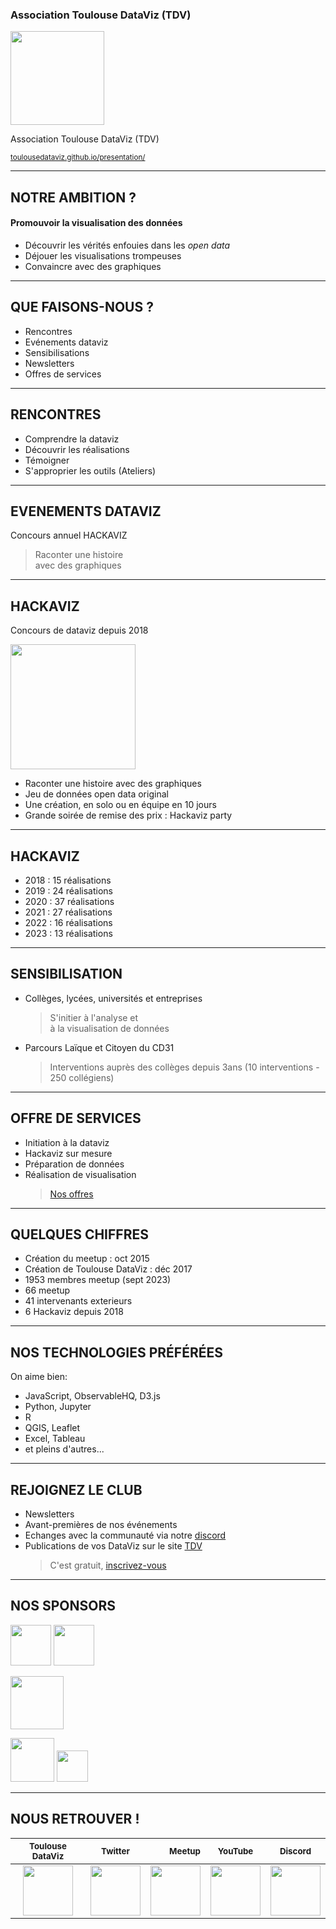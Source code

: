 ### Association Toulouse DataViz (TDV)

<img width="150" src="https://toulousedataviz.github.io/presentation/image/Logo_TDV_5.jpg" style="border:0;box-shadow:none">

Association Toulouse DataViz (TDV)

<small>[toulousedataviz.github.io/presentation/](https://toulousedataviz.github.io/presentation/)</small>

---

## NOTRE AMBITION ?

#### Promouvoir la visualisation des données

- Découvrir les vérités enfouies dans les _open data_
- Déjouer les visualisations trompeuses
- Convaincre avec des graphiques

---

## QUE FAISONS-NOUS ?

- Rencontres
- Evénements dataviz
- Sensibilisations
- Newsletters 
- Offres de services

---

## RENCONTRES

- Comprendre la dataviz
- Découvrir les réalisations
- Témoigner
- S'approprier les outils (Ateliers)

---

## EVENEMENTS DATAVIZ

Concours annuel HACKAVIZ

> Raconter une histoire <br/>avec des graphiques

---

## HACKAVIZ

Concours de dataviz depuis 2018

<img height="200" src="https://toulousedataviz.github.io/presentation/image/all_hackaviz.jpg" style="border:0;box-shadow:none"><br>

- Raconter une histoire avec des graphiques
- Jeu de données open data original
- Une création, en solo ou en équipe en 10 jours
- Grande soirée de remise des prix : Hackaviz party

---

## HACKAVIZ

- 2018 : 15 réalisations
- 2019 : 24 réalisations
- 2020 : 37 réalisations
- 2021 : 27 réalisations
- 2022 : 16 réalisations
- 2023 : 13 réalisations

---

## SENSIBILISATION

- Collèges, lycées, universités et entreprises
  > S'initier à l'analyse et <br/> à la visualisation de données
- Parcours Laïque et Citoyen du CD31
  > Interventions auprès des collèges depuis 3ans (10 interventions - 250 collégiens)  

---

## OFFRE DE SERVICES

- Initiation à la dataviz
- Hackaviz sur mesure
- Préparation de données
- Réalisation de visualisation
  > [Nos offres](https://toulouse-dataviz.fr/offres)

---

## QUELQUES CHIFFRES

- Création du meetup : oct 2015
- Création de Toulouse DataViz : déc 2017
- 1953 membres meetup (sept 2023)
- 66 meetup
- 41 intervenants exterieurs
- 6 Hackaviz depuis 2018

---

## NOS TECHNOLOGIES PRÉFÉRÉES

On aime bien:

- JavaScript, ObservableHQ,  D3.js
- Python, Jupyter
- R
- QGIS, Leaflet
- Excel, Tableau
- et pleins d'autres...

---

## REJOIGNEZ LE CLUB

- Newsletters
- Avant-premières de nos événements
- Echanges avec la communauté via notre [discord](https://discord.gg/Ch23qScbpc)
- Publications de vos DataViz sur le site [TDV]([(https://toulouse-dataviz.fr/))
  > C'est gratuit, [inscrivez-vous ](https://toulouse-dataviz.us20.list-manage.com/subscribe?u=6d06abd4e903b49060d162a89&id=31bc433cb4)

---

## NOS SPONSORS

[<img height="65" src="https://toulousedataviz.github.io/presentation/image/clever-logo-et-baseline-DIAMANT.jpg" style="border:0;box-shadow:none">](https://www.clever-age.com/fr/)
[<img height="65" src="https://toulousedataviz.github.io/presentation/image/vectorInformatikGmbH_logo.svg" style="border:0;box-shadow:none">](https://www.vector.com/fr/fr/)

[<img height="85" src="https://toulousedataviz.github.io/presentation/image/LOGO PF_Data Office_QUADRI_blanc.png" style="border:0;box-shadow:none">](https://www.pierre-fabre.com/fr)

[<img height="70" src="https://toulousedataviz.github.io/presentation/image/etincelle.jpeg" style="border:0;box-shadow:none">](http://www.coworking-toulouse.com/)
[<img height="50" src="https://toulousedataviz.github.io/presentation/image/perceptible.jpg" style="border:0;box-shadow:none">](https://perceptible.fr//)<br>

---

## NOUS RETROUVER !

|                                                              <small>Toulouse DataViz </small>                                                              |                                                                         <small>Twitter</small>                                                                         |                                                                                                                                                                               <small>Meetup</small> |                                                                                   <small>YouTube</small>                                                                                    |                                                                        <small>Discord</small>                                                                         |
| :--------------------------------------------------------------------------------------------------------------------------------------------------------: | :--------------------------------------------------------------------------------------------------------------------------------------------------------------------: | --------------------------------------------------------------------------------------------------------------------------------------------------------------------------------------------------: | :-----------------------------------------------------------------------------------------------------------------------------------------------------------------------------------------: | :-------------------------------------------------------------------------------------------------------------------------------------------------------------------: |
| [<img height="80" src="https://toulousedataviz.github.io/presentation/image/Logo_TDV_4.png" style="border:0;box-shadow:none">](http://toulouse-dataviz.fr) | [<img height="80" src="https://toulousedataviz.github.io/presentation/image/logo-twitter-rond.png" style="border:0;box-shadow:none">](https://twitter.com/Tls_dataviz) | [<img height="80" src="https://toulousedataviz.github.io/presentation/image/meetup.png" style="border:0;box-shadow:none">](https://www.meetup.com/fr-FR/Meetup-Visualisation-des-donnees-Toulouse/) | [<img height="80" src="https://toulousedataviz.github.io/presentation/image/youtube.jpg" style="border:0;box-shadow:none">](https://www.youtube.com/channel/UCo64gnxLZs1xIN-Y0Bv_Hpg/about) | [<img height="80" src="https://toulousedataviz.github.io/presentation/image/Discord-Logo-Color.png" style="border:0;box-shadow:none">](https://discord.gg/Ch23qScbpc) |

